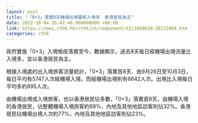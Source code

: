 ```yaml
---
layout: post
title: "「0+3」落實8天機場出境量較入境多　香港居民為主"
date: 2022-10-04 16:42:46.000000000 +08:00
link: https://news.rthk.hk/rthk/ch/component/k2/1669610-20221004.htm
categories: rthk
---
```


政府實施「0+3」入境檢疫落實至今，數據顯示，過去8天每日經機場出境流量比入境多，並以香港居民為主。

根據入境處的出入境旅客流量統計，「0+3」落實首8天、由9月26日至10月3日，每日平均有5747人次經機場入境，而經機場出境則有6642人次。出境比入境每日平均多約895人次。

由機場出境或入境旅客，也以香港居民佔多數，「0+3」落實首8天，由機場入境的香港居民，佔整體機場入境旅客約68%，內地及其他地區訪客則佔32%。香港居民佔機場出境人次約77%，內地及其他地區訪客則佔23%。
